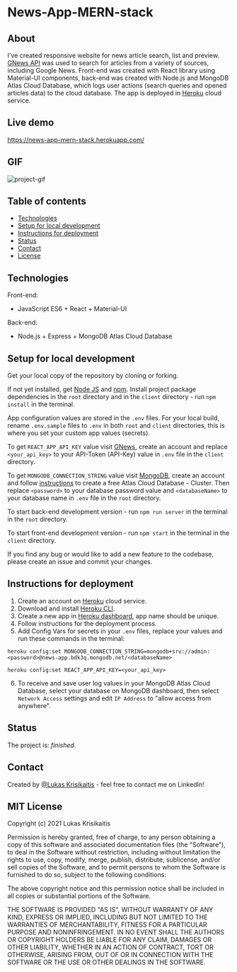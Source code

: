 # News-App-MERN-stack

## About

I've created responsive website for news article search, list and preview. [GNews API](https://gnews.io/) was used to search
for articles from a variety of sources, including Google News. Front-end was created with React library
using Material-UI components, back-end was created with Node.js and MongoDB Atlas Cloud Database, which
logs user actions (search queries and opened articles data) to the cloud database. The app is deployed in
[Heroku](https://www.heroku.com/home) cloud service.

## Live demo

https://news-app-mern-stack.herokuapp.com/

## GIF

![project-gif](https://user-images.githubusercontent.com/23439837/125851039-58bfaddc-a496-4667-9229-65c3f3d3dac1.gif)

## Table of contents

-   [Technologies](#technologies)
-   [Setup for local development](#setup-for-local-development)
-   [Instructions for deployment](#instructions-for-deployment)
-   [Status](#status)
-   [Contact](#contact)
-   [License](#mit-license)

## Technologies

Front-end:

-   JavaScript ES6 + React + Material-UI

Back-end:

-   Node.js + Express + MongoDB Atlas Cloud Database

## Setup for local development

Get your local copy of the repository by cloning or forking.

If not yet installed, get [Node JS](https://nodejs.org/en/download/) and [npm](https://www.npmjs.com/get-npm).
Install project package dependencies in the `root` directory and in the `client` directory - run `npm install`
in the terminal.

App configuration values are stored in the `.env` files. For your local build, rename `.env.sample` files to `.env` in both
`root` and `client` directories, this is where you set your custom app values (secrets).

To get `REACT_APP_API_KEY` value visit [GNews](https://gnews.io/), create an account and replace `<your_api_key>` to your API-Token (API-Key)
value in `.env` file in the `client` directory.

To get `MONGODB_CONNECTION_STRING` value visit [MongoDB](https://www.mongodb.com/), create an account and follow
[instructions](https://docs.atlas.mongodb.com/tutorial/create-atlas-account/) to create a free Atlas Cloud Database - Cluster.
Then replace `<password>` to your database password value and `<databaseName>` to your database name in `.env` file
in the `root` directory.

To start back-end development version - run `npm run server` in the terminal in the `root` directory.

To start front-end development version - run `npm start` in the terminal in the `client` directory.

If you find any bug or would like to add a new feature to the codebase, please create an issue and commit your changes.

## Instructions for deployment

1. Create an account on [Heroku](https://www.heroku.com/home) cloud service.
2. Download and install [Heroku CLI](https://devcenter.heroku.com/articles/heroku-cli).
3. Create a new app in [Heroku dashboard](https://dashboard.heroku.com/apps), app name should be unique.
4. Follow instructions for the deployment process.
5. Add Config Vars for secrets in your `.env` files, replace your values and run these commands in the terminal:

`heroku config:set MONGODB_CONNECTION_STRING=mongodb+srv://admin:<password>@news-app.bdk3q.mongodb.net/<databaseName>`

`heroku config:set REACT_APP_API_KEY=<your_api_key>`

6. To receive and save user log values in your MongoDB Atlas Cloud Database, select your database on MongoDB dashboard, then select
   `Network Access` settings and edit `IP Address` to "allow access from anywhere".

## Status

The project is: _finished_.

## Contact

Created by [@Lukas Krisikaitis](https://www.linkedin.com/in/lukas-krisikaitis-44597a1b0/) - feel free to contact me on LinkedIn!

## MIT License

Copyright (c) 2021 Lukas Krisikaitis

Permission is hereby granted, free of charge, to any person obtaining a copy
of this software and associated documentation files (the "Software"), to deal
in the Software without restriction, including without limitation the rights
to use, copy, modify, merge, publish, distribute, sublicense, and/or sell
copies of the Software, and to permit persons to whom the Software is
furnished to do so, subject to the following conditions:

The above copyright notice and this permission notice shall be included in all
copies or substantial portions of the Software.

THE SOFTWARE IS PROVIDED "AS IS", WITHOUT WARRANTY OF ANY KIND, EXPRESS OR
IMPLIED, INCLUDING BUT NOT LIMITED TO THE WARRANTIES OF MERCHANTABILITY,
FITNESS FOR A PARTICULAR PURPOSE AND NONINFRINGEMENT. IN NO EVENT SHALL THE
AUTHORS OR COPYRIGHT HOLDERS BE LIABLE FOR ANY CLAIM, DAMAGES OR OTHER
LIABILITY, WHETHER IN AN ACTION OF CONTRACT, TORT OR OTHERWISE, ARISING FROM,
OUT OF OR IN CONNECTION WITH THE SOFTWARE OR THE USE OR OTHER DEALINGS IN THE
SOFTWARE.
